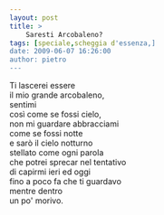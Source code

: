 ```yaml
---
layout: post
title: >
    Saresti Arcobaleno?
tags: [speciale,scheggia d'essenza,]
date: 2009-06-07 16:26:00
author: pietro
---
```

Ti lascerei essere<br/>il mio grande arcobaleno,<br/>sentimi<br/>così come se fossi cielo,<br/>non mi guardare abbracciami<br/>come se fossi notte<br/>e sarò il cielo notturno<br/>stellato come ogni parola<br/>che potrei sprecar nel tentativo<br/>di capirmi ieri ed oggi<br/>fino a poco fa che ti guardavo<br/>mentre dentro<br/>un po' morivo.
